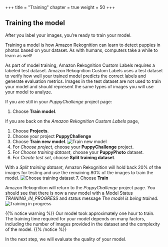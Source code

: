 +++
title = "Training"
chapter = true
weight = 50
+++

## Training the model

After you label your images, you’re ready to train your model.

Training a model is how Amazon Rekognition can learn to detect puppies in photos based on your dataset. As with humans, computers take a while to learn as well!

As part of model training, Amazon Rekognition Custom Labels requires a labeled test dataset. Amazon Rekognition Custom Labels uses a test dataset to verify how well your trained model predicts the correct labels and generate evaluation metrics. Images in the test dataset are not used to train your model and should represent the same types of images you will use your model to analyze.

If you are still in your *PuppyChallenge* project page:

1. Choose **Train model**.

If you are back on the *Amazon Rekognition Custom Labels* page,

1. Choose **Projects**.
2. Choose your project **PuppyChallenge**
3. Choose **Train new model**.
![Train new model](50_training/images/training-01.jpg "Train new model")
4. For *Choose project*, choose your **PuppyChallenge** project.
5. For *Choose training dataset*, choose your **PuppyPhoto** dataset.
6. For *Create test set*, choose **Split training dataset**.

With a *Split training dataset*, Amazon Rekognition will hold back 20% of the images for testing and use the remaining 80% of the images to train the model.
![Choose training dataset](50_training/images/training-02.jpg "Choose training dataset")
7. Choose **Train**

Amazon Rekognition will return to the *PuppyChallenge* project page. You should see that there is now a new model with a Model Status *TRAINING_IN_PROGRESS* and status message *The model is being trained.*
![Training in progress](50_training/images/training-03.jpg "Training in progress")

{{% notice warning %}}
Our model took approximately one hour to train. The training time required for your model depends on many factors, including the number of images provided in the dataset and the complexity of the model.
{{% /notice %}}

In the next step, we will evaluate the quality of your model.
